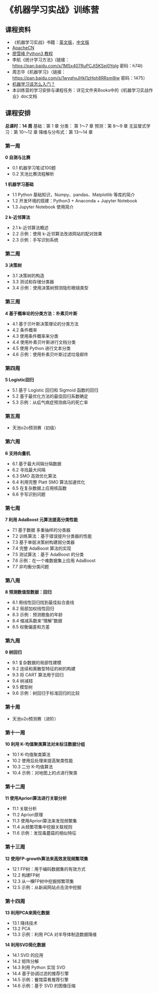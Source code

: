 # 《机器学习实战》训练营

## 课程资料
- 《机器学习实战》书籍：[英文版](https://pan.baidu.com/s/1rVWUcPZscdE27lBQwTpoBA)，[中文版](https://pan.baidu.com/s/1a1wN3RKHQFP8GFKywVaHwQ)
- [ApacheCN](http://ml.apachecn.org/mlia/)
- [廖雪峰 Python3 教程](https://www.liaoxuefeng.com/wiki/0014316089557264a6b348958f449949df42a6d3a2e542c000)
- 李航《统计学习方法》(链接：https://pan.baidu.com/s/1MSx407RuPCJt5KSej0Yqlg 密码：h74l)
- 周志华《机器学习》（链接：https://pan.baidu.com/s/1wyqhvJHkI1zHph8RRsm9iw 密码：1475）
- [机器学习该怎么入门？](https://www.zhihu.com/question/20691338/answer/446610161)
- 本训练营的学习安排与课程任务：详见文件夹Books中的《机器学习实战作业》doc文档

## 课程安排
**总课时：14 周**
基础：第 1 章
分类： 第 1～7 章
预测：第 8～9 章
无监督式学习：第 10～12 章
降维与分布式：第 13～14 章

### 第一周
**0 自测与比赛**
- 0.1 机器学习笔试100题
- 0.2 天池比赛流程解析

**1 机器学习基础**
- 1.1 Python 基础知识，Numpy、pandas、Matplotlib 等库的简介
- 1.2 开发环境的搭建：Python3 + Anaconda + Jupyter Notebook
- 1.3 Jupyter Notebook 使用简介

**2 k-近邻算法**
- 2.1 k-近邻算法概述
- 2.2 示例：使用 k-近邻算法改进网站的配对效果
- 2.3 示例：手写识别系统

### 第二周
**3 决策树**
- 3.1 决策树的构造
- 3.3 测试和存储分类器
- 3.4 示例：使用决策树预测隐形眼镜类型

### 第三周
**4 基于概率论的分类方法：朴素贝叶斯**
- 4.1 基于贝叶斯决策理论的分类方法
- 4.2 条件概率
- 4.3 使用条件概率来分类
- 4.4 使用朴素贝叶斯进行文档分类
- 4.5 使用 Python 进行文本分类
- 4.6 示例：使用朴素贝叶斯过滤垃圾邮件

### 第四周
**5 Logistic回归**
- 5.1 基于 Logistic 回归和 Sigmoid 函数的回归
- 5.2 基于最优化方法的最佳回归系数确定
- 5.3 示例：从疝气病症预测病马的死亡率

### 第五周
- 天池o2o预测赛（初级）

### 第六周
**6 支持向量机**
- 6.1 基于最大间隔分隔数据
- 6.2 寻找最大间隔
- 6.3 SMO 高效优化算法
- 6.4 利用完整 Platt SMO 算法加速优化
- 6.5 在复杂数据上应用核函数
- 6.6 手写识别问题

### 第七周
**7 利用 AdaBoost 元算法提高分类性能**
- 7.1 基于数据 多重抽样的分类器
- 7.2 训练算法：基于错误提升分类器的性能
- 7.3 基于单层决策树构建弱分类器
- 7.4 完整 AdaBoost 算法的实现
- 7.5 测试算法：基于 AdaBoost 的分类
- 7.6 示例：在一个难数据集上应用 AdaBoost
- 7.7 非均衡分类问题

### 第八周
**8 预测数值型数据：回归**
- 8.1 用线性回归找到最佳拟合直线
- 8.2 局部加权线性回归
- 8.3 示例：预测鲍鱼的年龄
- 8.4 缩减系数来“理解”数据
- 8.5 权衡偏差和方差

### 第九周
**9 树回归**
- 9.1 复杂数据的局部性建模
- 9.2 连续和离散型特征的树的构建
- 9.3 将 CART 算法用于回归
- 9.4 树减枝
- 9.5 模型树
- 9.6 示例：树回归于标准回归的比较

### 第十周
- 天池o2o预测赛（进阶）

### 第十一周
**10 利用 K-均值聚类算法对未标注数据分组**
- 10.1 K-均值聚类算法
- 10.2 使用后处理来提高聚类性能
- 10.3 二分 K-均值算法
- 10.4 示例：对地图上的点进行聚类

### 第十二周
**11 使用Apriori算法进行关联分析**
- 11.1 关联分析 
- 11.2 Apriori原理
- 11.3 使用Apriori算法来发现频繁集
- 11.4 从频繁项集中挖掘关联规则
- 11.6 示例：发现毒蘑菇的相似特征

### 第十三周
**12 使用FP-growth算法来高效发现频繁项集**
- 12.1 FP树：用于编码数据集的有效方式
- 12.2 构建FP树
- 12.3 从一棵FP树中挖掘频繁项集
- 12.5 示例：从新闻网站点击流中挖掘

### 第十四周
**13 利用PCA来简化数据**
- 13.1 降纬技术
- 13.2 PCA
- 13.3 示例：利用 PCA 对半导体制造数据降维

**14 利用SVD简化数据**
- 14.1 SVD 的应用
- 14.2 矩阵分解
- 14.3 利用 Python 实现 SVD
- 14.4 基于协调过滤的推荐引擎
- 14.5 示例：餐馆菜肴推荐引擎
- 14.6 示例：基于 SVD 的图像压缩

